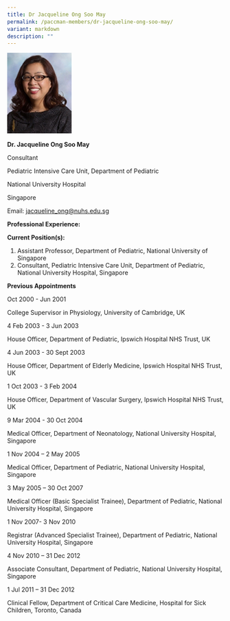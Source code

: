 ```yaml
---
title: Dr Jacqueline Ong Soo May
permalink: /paccman-members/dr-jacqueline-ong-soo-may/
variant: markdown
description: ""
---
```

<img src="/images/PACCMAN%20Pediatric%20Acute/Members/Jacqueline_Ong_Soo_May.png" style="width:150px">

**Dr. Jacqueline Ong Soo May**

Consultant

Pediatric Intensive Care Unit, Department of Pediatric

National University Hospital

Singapore

Email:&nbsp;[jacqueline\_ong@nuhs.edu.sg](mailto:jacqueline_ong@nuhs.edu.sg)  

**Professional Experience:**

**Current Position(s):**

1.  Assistant Professor, Department of Pediatric, National University of Singapore
2.  Consultant, Pediatric Intensive Care Unit, Department of Pediatric, National University Hospital, Singapore

**Previous Appointments**

Oct 2000 - Jun 2001

College Supervisor in Physiology, University of Cambridge, UK

4 Feb 2003 - 3 Jun 2003

House Officer, Department of Pediatric, Ipswich Hospital NHS Trust, UK

4 Jun 2003 - 30 Sept 2003

House Officer, Department of Elderly Medicine, Ipswich Hospital NHS Trust, UK

1 Oct 2003 - 3 Feb 2004

House Officer, Department of Vascular Surgery, Ipswich Hospital NHS Trust, UK

9 Mar 2004 - 30 Oct 2004

Medical Officer, Department of Neonatology, National University Hospital, Singapore

1 Nov 2004 – 2 May 2005

Medical Officer, Department of Pediatric, National University Hospital, Singapore

3 May 2005 – 30 Oct 2007

Medical Officer (Basic Specialist Trainee), Department of Pediatric, National University Hospital, Singapore

1 Nov 2007- 3 Nov 2010

Registrar (Advanced Specialist Trainee), Department of Pediatric, National University Hospital, Singapore

4 Nov 2010 – 31 Dec 2012

Associate Consultant, Department of Pediatric, National University Hospital, Singapore

1 Jul 2011 – 31 Dec 2012

Clinical Fellow, Department of Critical Care Medicine, Hospital for Sick Children, Toronto, Canada